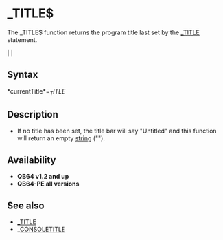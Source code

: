 # _TITLE$

The _TITLE$ function returns the program title last set by the [_TITLE](_TITLE.md) statement.

  

|  |

## Syntax

*currentTitle$* = _TITLE$
  

## Description

* If no title has been set, the title bar will say "Untitled" and this function will return an empty [string](string.md) ("").

  

## Availability

* **QB64 v1.2 and up**
* **QB64-PE all versions**

  

## See also

* [_TITLE](_TITLE.md)
* [_CONSOLETITLE](_CONSOLETITLE.md)

  
